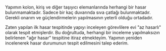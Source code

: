 Yapımın kolon, kiriş ve diğer taşıyıcı elemanlarında herhangi bir hasar bulunmamaktadır. Sadece bir kaç duvarında sıva çatlağı bulunmaktadır. Gerekli onarım ve güçlendirmelerin yapılmasının yeterli olduğu ortadadır.

Zaten yapılan ilk hasar tespitinde yapıyı inceleyen görevlilere evi "az hasarlı" olarak tespit etmişlerdir. Bu doğrultuda, herhangi bir inceleme yapılmaksızın belirlenen "ağır hasar" tespitine itiraz etmekteyim. Yapımın yeniden incelenerek hasar durumunun tespit edilmesini talep ederim.
